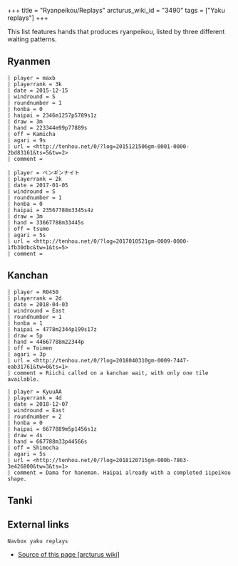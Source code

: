 +++
title = "Ryanpeikou/Replays"
arcturus_wiki_id = "3490"
tags = ["Yaku replays"]
+++

This list features hands that produces ryanpeikou, listed by three different waiting patterns.

## Ryanmen

```Replay/Tenhou.net|
| player = maxb
| playerrank = 3k
| date = 2015-12-15
| windround = S
| roundnumber = 1
| honba = 0
| haipai = 2346m1257p5789s1z
| draw = 3m
| hand = 223344m99p77889s
| off = Kamicha
| agari = 9s
| url = <http://tenhou.net/0/?log=2015121506gm-0001-0000-2bd83161&ts=5&tw=2>
| comment =
```

```Replay/Tenhou.net|
| player = ペンギンナイト
| playerrank = 2k
| date = 2017-01-05
| windround = S
| roundnumber = 1
| honba = 0
| haipai = 23567788m3345s4z
| draw = 3m
| hand = 33667788m33445s
| off = tsumo
| agari = 5s
| url = <http://tenhou.net/0/?log=2017010521gm-0009-0000-1fb30dbc&tw=1&ts=5>
| comment =
```

## Kanchan

```Replay/Tenhou.net|
| player = R0450
| playerrank = 2d
| date = 2018-04-03
| windround = East
| roundnumber = 1
| honba = 1
| haipai = 4778m2344p199s17z
| draw = 5p
| hand = 44667788m22344p
| off = Toimen
| agari = 3p
| url = <http://tenhou.net/0/?log=2018040310gm-0009-7447-eab31761&tw=0&ts=1>
| comment = Riichi called on a kanchan wait, with only one tile available.
```

```Replay/Tenhou.net|
| player = KyuuAA
| playerrank = 4d
| date = 2018-12-07
| windround = East
| roundnumber = 2
| honba = 0
| haipai = 6677889m5p1456s1z
| draw = 4s
| hand = 667788m33p44566s
| off = Shimocha
| agari = 5s
| url = <http://tenhou.net/0/?log=2018120715gm-000b-7863-3e426800&tw=3&ts=1>
| comment = Dama for haneman. Haipai already with a completed iipeikou shape.
```

## Tanki

## External links

`Navbox yaku replays`

- [Source of this page [arcturus wiki]](http://arcturus.su/wiki/Ryanpeikou/Replays)
